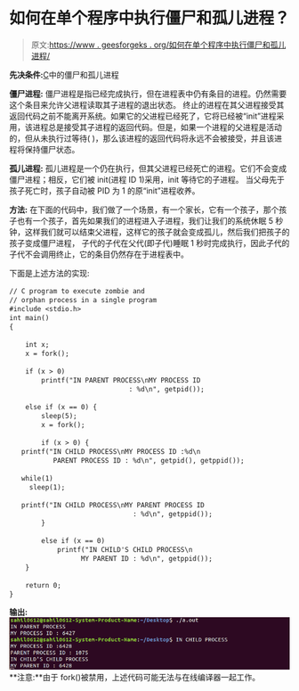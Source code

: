 # 如何在单个程序中执行僵尸和孤儿进程？

> 原文:[https://www . geesforgeks . org/如何在单个程序中执行僵尸和孤儿进程/](https://www.geeksforgeeks.org/how-to-execute-zombie-and-orphan-process-in-a-single-program/)

**先决条件:**[C](https://www.geeksforgeeks.org/zombie-and-orphan-processes-in-c/)中的僵尸和孤儿进程

**僵尸进程:**
僵尸进程是指已经完成执行，但在进程表中仍有条目的进程。仍然需要这个条目来允许父进程读取其子进程的退出状态。
终止的进程在其父进程接受其返回代码之前不能离开系统。如果它的父进程已经死了，它将已经被“init”进程采用，该进程总是接受其子进程的返回代码。但是，如果一个进程的父进程是活动的，但从未执行过等待( )，那么该进程的返回代码将永远不会被接受，并且该进程将保持僵尸状态。

**孤儿进程:**
孤儿进程是一个仍在执行，但其父进程已经死亡的进程。它们不会变成僵尸进程；相反，它们被 init(进程 ID 1)采用，init 等待它的子进程。
当父母先于孩子死亡时，孩子自动被 PID 为 1 的原“init”进程收养。

**方法:**
在下面的代码中，我们做了一个场景，有一个家长，它有一个孩子，那个孩子也有一个孩子，首先如果我们的进程进入子进程，我们让我们的系统休眠 5 秒钟，这样我们就可以结束父进程，这样它的孩子就会变成孤儿，然后我们把孩子的孩子变成僵尸进程， 子代的子代在父代(即子代)睡眠 1 秒时完成执行，因此子代的子代不会调用终止，它的条目仍然存在于进程表中。

下面是上述方法的实现:

```
// C program to execute zombie and
// orphan process in a single program
#include <stdio.h>
int main()
{

    int x;
    x = fork();

    if (x > 0)
        printf("IN PARENT PROCESS\nMY PROCESS ID 
                              : %d\n", getpid());

    else if (x == 0) {
        sleep(5);
        x = fork();

        if (x > 0) {
   printf("IN CHILD PROCESS\nMY PROCESS ID :%d\n
           PARENT PROCESS ID : %d\n", getpid(), getppid());

   while(1)
     sleep(1);

   printf("IN CHILD PROCESS\nMY PARENT PROCESS ID 
                               : %d\n", getppid());
        }

        else if (x == 0)
            printf("IN CHILD'S CHILD PROCESS\n
                  MY PARENT ID : %d\n", getppid());
    }

    return 0;
}
```

**输出:**
![](img/fcce359735309b1a8f5abb0e87f010f3.png)
**注意:**由于 fork()被禁用，上述代码可能无法与在线编译器一起工作。